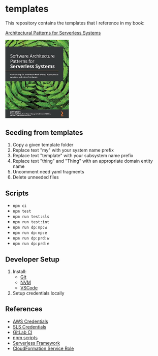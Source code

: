 # templates

This repository contains the templates that I reference in my book:

[Architectural Patterns for Serverless Systems](https://www.amazon.com/Software-Architecture-Patterns-Serverless-Systems/dp/1800207034)

<img src="book-cover.jpg" width="200">

## Seeding from templates
1. Copy a given template folder
2. Replace text "my" with your system name prefix
3. Replace text "template" with your subsystem name prefix
4. Replace text "thing" and "Thing" with an appropriate domain entity name
5. Uncomment need yaml fragments
6. Delete unneeded files

## Scripts
* `npm ci`
* `npm test`
* `npm run test:sls`
* `npm run test:int`
* `npm run dp:np:w`
* `npm run dp:np:e`
* `npm run dp:prd:w`
* `npm run dp:prd:e`

## Developer Setup
1. Install:
   - [Git](https://git-scm.com/downloads)
   - [NVM](https://github.com/nvm-sh/nvm)
   - [VSCode](https://code.visualstudio.com/download)
2. Setup credentials locally

## References
* [AWS Credentials](https://www.npmjs.com/package/aws-get-session-token)
* [SLS Credentials](https://www.serverless.com/framework/docs/providers/aws/guide/credentials)
* [GitLab CI](https://docs.gitlab.com/ee/ci)
* [npm scripts](https://docs.npmjs.com/misc/scripts)
* [Serverless Framework](https://serverless.com/framework/docs/providers/aws)
* [CloudFormation Service Role](https://docs.aws.amazon.com/AWSCloudFormation/latest/UserGuide/using-iam-servicerole.html)
